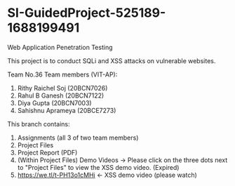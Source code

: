 # SI-GuidedProject-525189-1688199491
Web Application Penetration Testing

This project is to conduct SQLi and XSS attacks on vulnerable websites. 

Team No.36
Team members (VIT-AP):
1. Rithy Raichel Soj (20BCN7026)
2. Rahul B Ganesh (20BCN7122)
3. Diya Gupta (20BCN7003)
4. Sahishnu Aprameya (20BCE7273)

This branch contains:
1.   Assignments (all 3 of two team members) 
2.   Project Files 
3.   Project Report (PDF) 
4.   (Within Project Files) Demo Videos -> Please click on the three dots next to "Project Files" to view the XSS demo video. (Expired)
5.  https://we.tl/t-PH13o1cMHi <- XSS demo video
(please watch)


